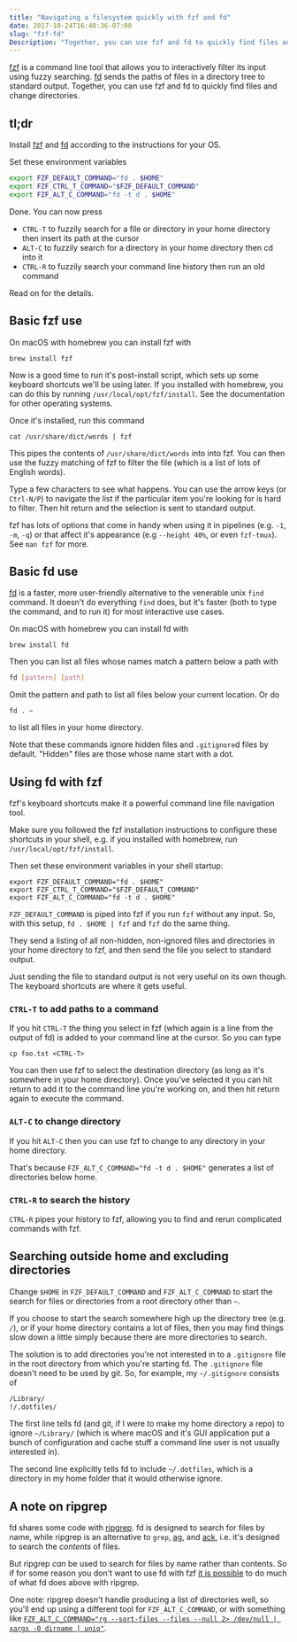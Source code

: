 ```yaml
---
title: "Navigating a filesystem quickly with fzf and fd"
date: 2017-10-24T16:40:36-07:00
slug: "fzf-fd"
Description: "Together, you can use fzf and fd to quickly find files and change directories."
---
```


[fzf](https://github.com/junegunn/fzf) is a command line tool that allows you
to interactively filter its input using fuzzy searching.
[fd](https://github.com/sharkdp/fd) sends the paths of files in a directory
tree to standard output. Together, you can use fzf and fd to quickly find files
and change directories.

## tl;dr

Install [fzf](https://github.com/junegunn/fzf) and
[fd](https://github.com/sharkdp/fd) according to the instructions for your OS.

Set these environment variables
```bash
export FZF_DEFAULT_COMMAND="fd . $HOME"
export FZF_CTRL_T_COMMAND="$FZF_DEFAULT_COMMAND"
export FZF_ALT_C_COMMAND="fd -t d . $HOME"
```

Done. You can now press
 
 - `CTRL-T` to fuzzily search for a file or directory in your home directory
   then insert its path at the cursor
 - `ALT-C` to fuzzily search for a directory in your home directory then cd
   into it
 - `CTRL-R` to fuzzily search your command line history then run an old command

Read on for the details.

## Basic fzf use

On macOS with homebrew you can install fzf with

```
brew install fzf
```

Now is a good time to run it's post-install script, which sets up some keyboard
shortcuts we'll be using later. If you installed with homebrew, you can do this
by running `/usr/local/opt/fzf/install`. See the documentation for other
operating systems.

Once it's installed, run this command

```
cat /usr/share/dict/words | fzf
```

This pipes the contents of `/usr/share/dict/words` into into fzf. You can then
use the fuzzy matching of fzf to filter the file (which is a list of lots of
English words).

Type a few characters to see what happens. You can use the arrow keys (or
`Ctrl-N/P`) to navigate the list if the particular item you're looking for is
hard to filter. Then hit return and the selection is sent to standard output.

fzf has lots of options that come in handy when using it in pipelines (e.g.
`-1`, `-m`, `-q`) or that affect it's appearance (e.g `--height 40%`, or even
`fzf-tmux`). See `man fzf` for more.

## Basic fd use

[fd](https://github.com/sharkdp/fd) is a faster, more user-friendly alternative
to the venerable unix `find` command. It doesn't do everything `find` does, but
it's faster (both to type the command, and to run it) for most interactive use
cases.

On macOS with homebrew you can install fd with

```
brew install fd
```

Then you can list all files whose names match a
pattern below a path with

```bash
fd [pattern] [path]
```

Omit the pattern and path to list all files below your current location. Or do

```
fd . ~
```

to list all files in your home directory.

Note that these commands ignore hidden files and `.gitignore`d files by
default. "Hidden" files are those whose name start with a dot.

## Using fd with fzf

fzf's keyboard shortcuts make it a powerful command line file navigation tool.

Make sure you followed the fzf installation instructions to configure these
shortcuts in your shell, e.g. if you installed with homebrew, run
`/usr/local/opt/fzf/install`.

Then set these environment variables in your shell startup:

```
export FZF_DEFAULT_COMMAND="fd . $HOME"
export FZF_CTRL_T_COMMAND="$FZF_DEFAULT_COMMAND"
export FZF_ALT_C_COMMAND="fd -t d . $HOME"
```

`FZF_DEFAULT_COMMAND` is piped into fzf if you run `fzf` without any input. So,
with this setup, `fd . $HOME | fzf` and `fzf` do the same thing.

They send a listing of all non-hidden, non-ignored files and directories in
your home directory to fzf, and then send the file you select to standard
output.

Just sending the file to standard output is not very useful on its own
though. The keyboard shortcuts are where it gets useful.

### `CTRL-T` to add paths to a command

If you hit `CTRL-T` the thing you select in fzf (which again is a line from
the output of fd) is added to your command line at the cursor. So you can type

```
cp foo.txt <CTRL-T>
```

You can then use fzf to select the destination directory (as long as it's
somewhere in your home directory). Once you've selected it you can hit return
to add it to the command line you're working on, and then hit return again to
execute the command.

### `ALT-C` to change directory

If you hit `ALT-C` then you can use fzf to change to any directory in your home
directory.

That's because `FZF_ALT_C_COMMAND="fd -t d . $HOME"` generates a list of
directories below home.

### `CTRL-R` to search the history

`CTRL-R` pipes your history to fzf, allowing you to find and rerun complicated
commands with fzf.

## Searching outside home and excluding directories

Change `$HOME` in `FZF_DEFAULT_COMMAND` and `FZF_ALT_C_COMMAND` to start the
search for files or directories from a root directory other than `~`.

If you choose to start the search somewhere high up the directory tree (e.g.
`/`), or if your home directory contains a lot of files, then you may find
things slow down a little simply because there are more directories to search.

The solution is to add directories you're not interested in to a `.gitignore`
file in the root directory from which you're starting fd. The `.gitignore` file
doesn't need to be used by git. So, for example, my `~/.gitignore` consists of

```markdown
/Library/
!/.dotfiles/
```

The first line tells fd (and git, if I were to make my home directory a repo)
to ignore `~/Library/` (which is where macOS and it's GUI application put a
bunch of configuration and cache stuff a command line user is not usually
interested in).

The second line explicitly tells fd to include `~/.dotfiles`, which is a
directory in my home folder that it would otherwise ignore.

## A note on ripgrep

fd shares some code with [ripgrep](https://github.com/BurntSushi/ripgrep/). fd
is designed to search for files by name, while ripgrep is an alternative to
`grep`, [ag](https://github.com/ggreer/the_silver_searcher), and
[ack](https://beyondgrep.com/), i.e. it's designed to search the _contents_ of
files. 

But ripgrep _can_ be used to search for files by name rather than contents. So
if for some reason you don't want to use fd with fzf [it is
possible](http://owen.cymru/fzf-ripgrep-navigate-with-bash-faster-than-ever-before/)
to do much of what fd does above with ripgrep.

One note: ripgrep doesn't handle producing a list of directories well, so
you'll end up using a different tool for `FZF_ALT_C_COMMAND`, or with something
like [`FZF_ALT_C_COMMAND="rg --sort-files --files --null 2> /dev/null | xargs
-0 dirname | uniq"`](https://github.com/BurntSushi/ripgrep/issues/388).
